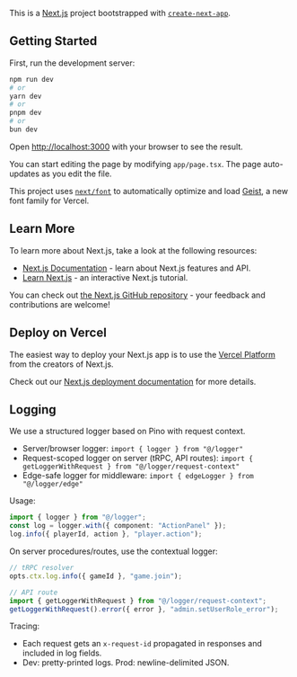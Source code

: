 This is a [Next.js](https://nextjs.org) project bootstrapped with [`create-next-app`](https://nextjs.org/docs/app/api-reference/cli/create-next-app).

## Getting Started

First, run the development server:

```bash
npm run dev
# or
yarn dev
# or
pnpm dev
# or
bun dev
```

Open [http://localhost:3000](http://localhost:3000) with your browser to see the result.

You can start editing the page by modifying `app/page.tsx`. The page auto-updates as you edit the file.

This project uses [`next/font`](https://nextjs.org/docs/app/building-your-application/optimizing/fonts) to automatically optimize and load [Geist](https://vercel.com/font), a new font family for Vercel.

## Learn More

To learn more about Next.js, take a look at the following resources:

- [Next.js Documentation](https://nextjs.org/docs) - learn about Next.js features and API.
- [Learn Next.js](https://nextjs.org/learn) - an interactive Next.js tutorial.

You can check out [the Next.js GitHub repository](https://github.com/vercel/next.js) - your feedback and contributions are welcome!

## Deploy on Vercel

The easiest way to deploy your Next.js app is to use the [Vercel Platform](https://vercel.com/new?utm_medium=default-template&filter=next.js&utm_source=create-next-app&utm_campaign=create-next-app-readme) from the creators of Next.js.

Check out our [Next.js deployment documentation](https://nextjs.org/docs/app/building-your-application/deploying) for more details.

## Logging

We use a structured logger based on Pino with request context.

- Server/browser logger: `import { logger } from "@/logger"`
- Request-scoped logger on server (tRPC, API routes): `import { getLoggerWithRequest } from "@/logger/request-context"`
- Edge-safe logger for middleware: `import { edgeLogger } from "@/logger/edge"`

Usage:

```ts
import { logger } from "@/logger";
const log = logger.with({ component: "ActionPanel" });
log.info({ playerId, action }, "player.action");
```

On server procedures/routes, use the contextual logger:

```ts
// tRPC resolver
opts.ctx.log.info({ gameId }, "game.join");

// API route
import { getLoggerWithRequest } from "@/logger/request-context";
getLoggerWithRequest().error({ error }, "admin.setUserRole_error");
```

Tracing:
- Each request gets an `x-request-id` propagated in responses and included in log fields.
- Dev: pretty-printed logs. Prod: newline-delimited JSON.
